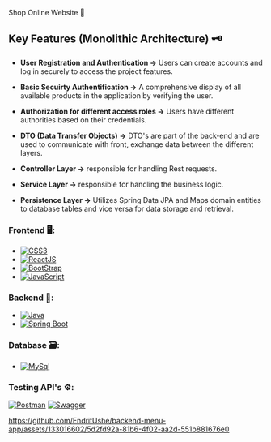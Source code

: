 Shop Online Website 🔰

## Key Features (Monolithic Architecture) 🗝️

- **User Registration and Authentication ->** Users can create accounts and log in securely to access the project features.

- **Basic Secuirty Authentification ->** A comprehensive display of all available products in the application by verifying the user.

- **Authorization for different access roles ->** Users have different authorities based on their credentials.

- **DTO (Data Transfer Objects) ->** DTO's are part of the back-end and are used to communicate with front, exchange data between the different layers.

- **Controller Layer ->** responsible for handling Rest requests.

- **Service Layer ->** responsible for handling the business logic.

- **Persistence Layer ->** Utilizes Spring Data JPA and Maps domain entities to database tables and vice versa for data storage and retrieval.

 ### Frontend 🖥️:

- [![CSS3][CSS3-sheild]][CSS3-url]
- [![ReactJS][ReactJS-sheild]][ReactJS-url]
- [![BootStrap][Bootstrap-sheild]][Bootstrap-url]
- [![JavaScript][JavaScript-sheild]][JavaScript-url]

### Backend 🦾:

- [![Java][Java-sheild]][Java-url]
- [![Spring Boot][SpringBoot-sheild]][SpringBoot-url]

### Database 🗃️:

- [![MySql][MySql-sheild]][MySql-url]

 ### Testing API's ⚙️:

[![Postman][Postman-sheild]][Postman-url]
[![Swagger][Swagger-sheild]][Swagger-url]

https://github.com/EndritUshe/backend-menu-app/assets/133016602/5d2fd92a-81b6-4f02-aa2d-551b881676e0



[HTML5-sheild]: https://img.shields.io/badge/HTML5-E34F26?style=for-the-badge&logo=html5&logoColor=%23fff
[HTML5-url]: https://en.wikipedia.org/wiki/HTML5
[CSS3-sheild]: https://img.shields.io/badge/CSS3-1572B6?style=for-the-badge&logo=CSS3
[CSS3-url]: https://css3.com/
[JavaScript-sheild]: https://img.shields.io/badge/Javascript-F7DF1E?style=for-the-badge&logo=javascript&logoColor=%23fff
[JavaScript-url]: https://www.javascript.com/
[NodeJs-sheild]: https://img.shields.io/badge/Node.js-339933?style=for-the-badge&logo=nodedotjs&logoColor=%23fff
[NodeJs-url]: https://nodejs.org/en
[TypeScript-sheild]: https://img.shields.io/badge/TypeScript-3178c6?style=for-the-badge&logo=typescript&logoColor=fff
[TypeScript-url]: https://www.typescriptlang.org/
[AngularJs-sheild]: https://img.shields.io/badge/angular-dd0031?style=for-the-badge&logo=angular&logoColor=fff
[AngularJs-url]: https://angular.io/
[MySql-sheild]: https://img.shields.io/badge/MySQL-f29111?style=for-the-badge&logo=mysql&logoColor=fff
[MySql-url]: https://www.mysql.com/
[Bootstrap-sheild]: https://img.shields.io/badge/Bootstrap-6d2cf1?style=for-the-badge&logo=Bootstrap&logoColor=fff
[Bootstrap-url]: https://getbootstrap.com/
[Java-sheild]: https://img.shields.io/badge/Java-007396?style=for-the-badge&logo=java&logoColor=fff
[Java-url]: https://www.java.com/
[SpringBoot-sheild]: https://img.shields.io/badge/Spring_Boot-6db33f?style=for-the-badge&logo=spring-boot&logoColor=fff
[SpringBoot-url]: https://spring.io/projects/spring-boot
[ReactJS-sheild]: https://img.shields.io/badge/React-61DAFB?style=for-the-badge&logo=react&logoColor=fff
[ReactJS-url]: https://reactjs.org/
[Swagger-sheild]: https://img.shields.io/badge/Swagger-85EA2D?style=for-the-badge&logo=swagger&logoColor=fff
[Swagger-url]: https://swagger.io/
[Postman-sheild]: https://img.shields.io/badge/Postman-FF6C37?style=for-the-badge&logo=postman&logoColor=fff
[Postman-url]: https://www.postman.com/

